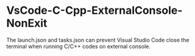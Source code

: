 # VsCode-C-Cpp-ExternalConsole-NonExit
The launch.json and tasks.json can prevent Visual Studio Code close the terminal when running C/C++ codes on external console.
